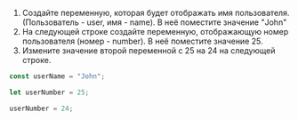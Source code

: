 1. Создайте переменную, которая будет отображать имя пользователя. (Пользователь - user, имя - name). В неё поместите значение "John"
2. На следующей строке создайте переменную, отображающую номер пользователя (номер - number). В неё поместите значение 25.
3. Измените значение второй переменной с 25 на 24 на следующей строке.

```JavaScript
const userName = "John";

let userNumber = 25;

userNumber = 24;
```